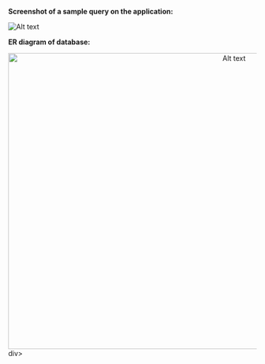 **Screenshot of a sample query on the application:**

![Alt text](https://github.com/Rakshith-Ram/LLM_SQL_generator/blob/main/SQL-Query-Generator.png)


**ER diagram of database:**
<div align="center">
  <img src="https://github.com/Rakshith-Ram/LLM_SQL_generator/blob/main/er_dig.png" alt="Alt text" width="900" height="600">
</div>div>
